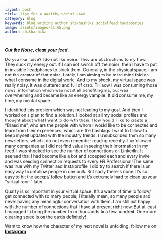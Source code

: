 ```yaml
---
layout: post
title: Tips for a Healthy Social Feed
category: blog
keywords: blog writing author shikhashikz socialfeed howtoseries
image: assets/images/21.05.png
author: shikhashikz

---
```


***Cut the Noise, clean your feed.***

Do you like noise? I do not like noise. They are obstructions to my flow. They suck my energy out. If I can not switch off the noise, then I have to put in invisible headphones to block them. Generally, in the physical space, I am not the creator of that noise. Lately, I am aiming to be more mind fold on what I consume in the digital world. And to my shock, my virtual space was really noisy. It was cluttered and full of crap. Till now I was consuming those news, information which was not at all benefiting me, but was overwhelming and became like an energy vampire. It did consume me, my time, my mental space.


I identified this problem which was not leading to my goal. And then I worked on a plan to find a solution. I looked at all my social profiles and thought about what I want to do with them. How would I like to create a “Brand me”, who are the people with whom I would like to be connected and learn from their experiences, which are the hashtags I want to follow to keep myself updated with the industry trends. I unsubscribed from so many newsletters, which I do not even remember reading recently. I unfollowed many companies as I did not find value in seeing their information in my feed. I was shocked to see the number of connections on LinkedIn. It seemed that I had become like a bot and accepted each and every invite and was sending connection requests to every HR Professional! The same was true with my Twitter and Insta profile. I did try to search if there is an easy way to unfollow people in one bulk. But sadly there is none. It’s so easy to hit the accept/ follow button and it’s extremely hard to clean up your “virtual room” later.


Quality is so important in your virtual space. It’s a waste of time to follow/ get connected with so many people, I literally mean, so many people and never having any meaningful conversation with them. I am still not happy with the number of connections that I have at present right now. But at least I managed to bring the number from thousands to a few hundred. One more cleaning spree is on the cards definitely! 

Want to know how the character of my next novel is unfolding, follow me on **[Instagram](https://www.instagram.com/novelistinaction/)**
